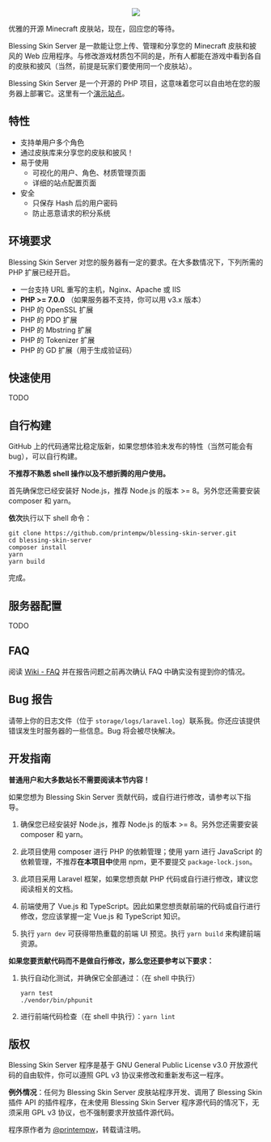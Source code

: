 <p align="center"><img src="https://img.blessing.studio/images/2017/01/01/bs-logo.png"></p>

优雅的开源 Minecraft 皮肤站，现在，回应您的等待。

Blessing Skin Server 是一款能让您上传、管理和分享您的 Minecraft 皮肤和披风的 Web 应用程序。与修改游戏材质包不同的是，所有人都能在游戏中看到各自的皮肤和披风（当然，前提是玩家们要使用同一个皮肤站）。

Blessing Skin Server 是一个开源的 PHP 项目，这意味着您可以自由地在您的服务器上部署它。这里有一个[演示站点](http://skin.prinzeugen.net/)。

## 特性
- 支持单用户多个角色
- 通过皮肤库来分享您的皮肤和披风！
- 易于使用
    - 可视化的用户、角色、材质管理页面
    - 详细的站点配置页面
- 安全
    - 只保存 Hash 后的用户密码
    - 防止恶意请求的积分系统

## 环境要求
Blessing Skin Server 对您的服务器有一定的要求。在大多数情况下，下列所需的 PHP 扩展已经开启。

- 一台支持 URL 重写的主机，Nginx、Apache 或 IIS
- **PHP >= 7.0.0** （如果服务器不支持，你可以用 v3.x 版本）
- PHP 的 OpenSSL 扩展
- PHP 的 PDO 扩展
- PHP 的 Mbstring 扩展
- PHP 的 Tokenizer 扩展
- PHP 的 GD 扩展（用于生成验证码）

## 快速使用
TODO

## 自行构建

GitHub 上的代码通常比稳定版新，如果您想体验未发布的特性（当然可能会有 bug），可以自行构建。

**不推荐不熟悉 shell 操作以及不想折腾的用户使用。**

首先确保您已经安装好 Node.js，推荐 Node.js 的版本 >= 8。另外您还需要安装 composer 和 yarn。

**依次**执行以下 shell 命令：

```shell
git clone https://github.com/printempw/blessing-skin-server.git
cd blessing-skin-server
composer install
yarn
yarn build
```

完成。

## 服务器配置

TODO

## FAQ

阅读 [Wiki - FAQ](https://github.com/printempw/blessing-skin-server/wiki/FAQ) 并在报告问题之前再次确认 FAQ 中确实没有提到你的情况。

## Bug 报告

请带上你的日志文件（位于 `storage/logs/laravel.log`）联系我。你还应该提供错误发生时服务器的一些信息。Bug 将会被尽快解决。

## 开发指南

**普通用户和大多数站长不需要阅读本节内容！**

如果您想为 Blessing Skin Server 贡献代码，或自行进行修改，请参考以下指导。

1. 确保您已经安装好 Node.js，推荐 Node.js 的版本 >= 8。另外您还需要安装 composer 和 yarn。

2. 此项目使用 composer 进行 PHP 的依赖管理；使用 yarn 进行 JavaScript 的依赖管理，不推荐**在本项目中**使用 npm，更不要提交 `package-lock.json`。

3. 此项目采用 Laravel 框架，如果您想贡献 PHP 代码或自行进行修改，建议您阅读相关的文档。

4. 前端使用了 Vue.js 和 TypeScript。因此如果您想贡献前端的代码或自行进行修改，您应该掌握一定 Vue.js 和 TypeScript 知识。

5. 执行 `yarn dev` 可获得带热重载的前端 UI 预览。执行 `yarn build` 来构建前端资源。

**如果您要贡献代码而不是做自行修改，那么您还要参考以下要求：**

1. 执行自动化测试，并确保它全部通过：（在 shell 中执行）

   ```shell
   yarn test
   ./vendor/bin/phpunit
   ```

2. 进行前端代码检查（在 shell 中执行）：`yarn lint`

## 版权

Blessing Skin Server 程序是基于 GNU General Public License v3.0 开放源代码的自由软件，你可以遵照 GPL v3 协议来修改和重新发布这一程序。

**例外情况**：任何为 Blessing Skin Server 皮肤站程序开发、调用了 Blessing Skin 插件 API 的插件程序，在未使用 Blessing Skin Server 程序源代码的情况下，无须采用 GPL v3 协议，也不强制要求开放插件源代码。

程序原作者为 [@printempw](https://blessing.studio/)，转载请注明。